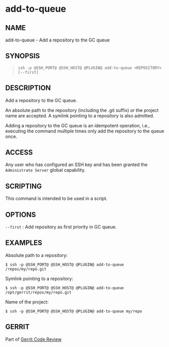 add-to-queue
=====================

NAME
----
add-to-queue - Add a repository to the GC queue

SYNOPSIS
--------
>     ssh -p @SSH_PORT@ @SSH_HOST@ @PLUGIN@ add-to-queue <REPOSITORY> [--first]

DESCRIPTION
-----------
Add a repository to the GC queue.

An absolute path to the repository (including the .git suffix) or the project
name are accepted. A symlink pointing to a repository is also admitted.

Adding a repository to the GC queue is an idempotent operation, i.e., executing
the command multiple times only add the repository to the queue once.

ACCESS
------
Any user who has configured an SSH key and has been granted the
`Administrate Server` global capability.

SCRIPTING
---------
This command is intended to be used in a script.

OPTIONS
---------
`--first`
:	Add repository as first priority in GC queue.

EXAMPLES
--------
Absolute path to a repository:

```
$ ssh -p @SSH_PORT@ @SSH_HOST@ @PLUGIN@ add-to-queue /repos/my/repo.git
```

Symlink pointing to a repository:

```
$ ssh -p @SSH_PORT@ @SSH_HOST@ @PLUGIN@ add-to-queue /opt/gerrit/repos/my/repo.git
```

Name of the project:

```
$ ssh -p @SSH_PORT@ @SSH_HOST@ @PLUGIN@ add-to-queue my/repo
```

GERRIT
------
Part of [Gerrit Code Review](../../../Documentation/index.html)
